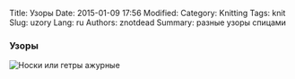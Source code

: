 Title: Узоры
Date: 2015-01-09 17:56
Modified: 
Category: Knitting
Tags: knit
Slug: uzory
Lang: ru
Authors: znotdead
Summary: разные узоры спицами

### Узоры

![Носки или гетры ажурные](static/img/knitting/uzory/azhyrnie_noski_ili_getri.jpg)
